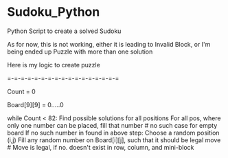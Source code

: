 # Sudoku_Python
Python Script to create a solved Sudoku 

As for now, this is not working, either it is leading to Invalid Block, 
or I'm being ended up Puzzle with more than one solution

Here is my logic to create puzzle

=-=-=-=-=-=-=-=-=-=-=-=-=-=-=-=-=

Count = 0

Board[9][9] = 0.....0 

while Count < 82:
  Find possible solutions for all positions
  For all pos, where only one number can be placed, fill that number # no such case for empty board
  If no such number in found in above step:
    Choose a random position (i,j)
    Fill any random number on Board[i][j], such that it should be legal move
    # Move is legal, if no. doesn't exist in row, column, and mini-block
